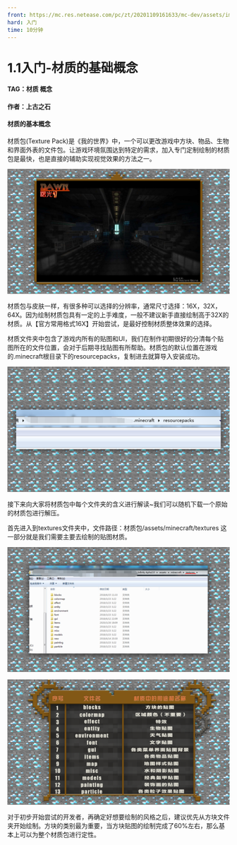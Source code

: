 ```yaml
---
front: https://mc.res.netease.com/pc/zt/20201109161633/mc-dev/assets/img/1_1.825ef175.png
hard: 入门
time: 10分钟
---
```


# 1.1入门-材质的基础概念



#### TAG：材质 概念

#### 作者：上古之石



#### 材质的基本概念

材质包(Texture Pack)是《我的世界》中，一个可以更改游戏中方块、物品、生物和界面外表的文件包。让游戏环境氛围达到特定的需求，加入专门定制绘制的材质包是最快，也是直接的辅助实现视觉效果的方法之一。

![](./images/1_1.png)



材质包与皮肤一样，有很多种可以选择的分辨率，通常尺寸选择：16X，32X，64X。因为绘制材质包具有一定的上手难度，一般不建议新手直接绘制高于32X的材质。从【官方常用格式16X】开始尝试，是最好控制材质整体效果的选择。



材质文件夹中包含了游戏内所有的贴图和UI，我们在制作初期很好的分清每个贴图所在的文件位置，会对于后期寻找贴图有所帮助。材质包的默认位置在游戏的.minecraft根目录下的resourcepacks，复制进去就算导入安装成功。

![](./images/1_2.png)



接下来向大家将材质包中每个文件夹的含义进行解读~我们可以随机下载一个原始的材质包进行解压。

首先进入到textures文件夹中，文件路径：材质包/assets/minecraft/textures 这一部分就是我们需要主要去绘制的贴图材质。

![](./images/1_3.png)



![](./images/1_4.png)



对于初步开始尝试的开发者，再确定好想要绘制的风格之后，建议优先从方块文件夹开始绘制。方块的类别最为重要，当方块贴图的绘制完成了60%左右，那么基本上可以为整个材质包进行定性。